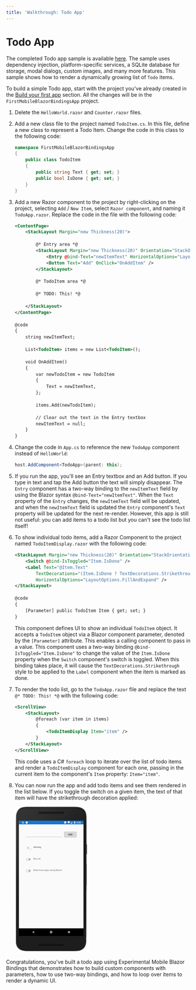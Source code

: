 ```yaml
---
title: 'Walkthrough: Todo App'
---
```


# Todo App

The completed Todo app sample is available [here](https://github.com/xamarin/Emblazon/tree/master/samples/MobileBlazorBindingsTodoSample). The sample uses dependency injection, platform-specific services, a SQLite database for storage, modal dialogs, custom images, and many more features. This sample shows how to render a dynamically growing list of `Todo` items.

To build a simple Todo app, start with the project you've already created in the [Build your first app](build-first-app.md) section. All the changes will be in the `FirstMobileBlazorBindingsApp` project.

1. Delete the `HelloWorld.razor` and `Counter.razor` files.

1. Add a new class file to the project named `TodoItem.cs`. In this file, define a new class to represent a Todo Item. Change the code in this class to the following code:

    ```csharp
    namespace FirstMobileBlazorBindingsApp
    {
        public class TodoItem
        {
            public string Text { get; set; }
            public bool IsDone { get; set; }
        }
    }
    ```

1. Add a new Razor component to the project by right-clicking on the project, selecting `Add` / `New Item`, select `Razor component`, and naming it `TodoApp.razor`. Replace the code in the file with the following code:

    ```xml
    <ContentPage>
        <StackLayout Margin="new Thickness(20)">

            @* Entry area *@
            <StackLayout Margin="new Thickness(20)" Orientation="StackOrientation.Horizontal">
                <Entry @bind-Text="newItemText" HorizontalOptions="LayoutOptions.FillAndExpand" />
                <Button Text="Add" OnClick="OnAddItem" />
            </StackLayout>

            @* TodoItem area *@

            @* TODO: This! *@

        </StackLayout>
    </ContentPage>

    @code
    {
        string newItemText;

        List<TodoItem> items = new List<TodoItem>();

        void OnAddItem()
        {
            var newTodoItem = new TodoItem
            {
                Text = newItemText,
            };

            items.Add(newTodoItem);

            // Clear out the text in the Entry textbox
            newItemText = null;
        }
    }
    ```

1. Change the code in `App.cs` to reference the new `TodoApp` component instead of `HelloWorld`:

    ```csharp
    host.AddComponent<TodoApp>(parent: this);
    ```

1. If you run the app, you'll see an Entry textbox and an Add button. If you type in text and tap the Add button the text will simply disappear. The `Entry` component has a two-way binding to the `newItemText` field by using the Blazor syntax `@bind-Text="newItemText"`. When the `Text` property of the `Entry` changes, the `newItemText` field will be updated, and when the `newItemText` field is updated the `Entry` component's `Text` property will be updated for the next re-render. However, this app is still not useful: you can add items to a todo list but you can't see the todo list itself!

1. To show individual todo items, add a Razor Component to the project named `TodoItemDisplay.razor` with the following code:

    ```xml
    <StackLayout Margin="new Thickness(20)" Orientation="StackOrientation.Horizontal">
        <Switch @bind-IsToggled="Item.IsDone" />
        <Label Text="@Item.Text"
            TextDecorations="(Item.IsDone ? TextDecorations.Strikethrough : TextDecorations.None)"
            HorizontalOptions="LayoutOptions.FillAndExpand" />
    </StackLayout>

    @code
    {
        [Parameter] public TodoItem Item { get; set; }
    }
    ```

    This component defines UI to show an individual `TodoItem` object. It accepts a `TodoItem` object via a Blazor component parameter, denoted by the `[Parameter]` attribute. This enables a calling component to pass in a value. This component uses a two-way binding `@bind-IsToggled="Item.IsDone"` to change the value of the `Item.IsDone` property when the `Switch` component's switch is toggled. When this binding takes place, it will cause the `TextDecorations.Strikethrough` style to be applied to the `Label` component when the item is marked as done.

1. To render the todo list, go to the `TodoApp.razor` file and replace the text `@* TODO: This! *@` with the following code:

    ```xml
    <ScrollView>
        <StackLayout>
            @foreach (var item in items)
            {
                <TodoItemDisplay Item="item" />
            }
        </StackLayout>
    </ScrollView>
    ```

    This code uses a C# `foreach` loop to iterate over the list of todo items and render a `TodoItemDisplay` component for each one, passing in the current item to the component's `Item` property: `Item="item"`.

1. You can now run the app and add todo items and see them rendered in the list below. If you toggle the switch on a given item, the text of that item will have the strikethrough decoration applied:

    [ ![Todo App running in the Android Emulator with a few todo items added to the list](media/todo-app/todoapp-completed-inline.png) ](media/todo-app/todoapp-completed-expanded.png#lightbox)

Congratulations, you've built a todo app using Experimental Mobile Blazor Bindings that demonstrates how to build custom components with parameters, how to use two-way bindings, and how to loop over items to render a dynamic UI.
